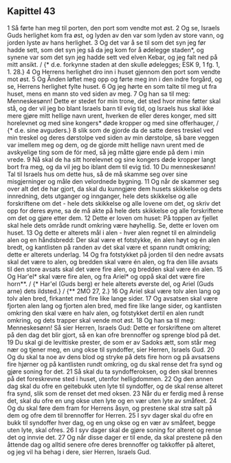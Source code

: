 ## Kapittel 43

1 Så førte han meg til porten, den port som vendte mot øst.
2 Og se, Israels Guds herlighet kom fra øst, og lyden av den var som lyden av store vann, og jorden lyste av hans herlighet.
3 Og det var å se til som det syn jeg før hadde sett, som det syn jeg så da jeg kom for å ødelegge staden*, og synene var som det syn jeg hadde sett ved elven Kebar, og jeg falt ned på mitt ansikt. / {* d.e. forkynne staden at den skulle ødelegges; ESK 9, 1 fg. 1, 1. 28.}
4 Og Herrens herlighet dro inn i huset gjennom den port som vendte mot øst.
5 Og Ånden løftet meg opp og førte meg inn i den indre forgård, og se, Herrens herlighet fylte huset.
6 Og jeg hørte en som talte til meg ut fra huset, mens en mann sto ved siden av meg.
7 Og han sa til meg: Menneskesønn! Dette er stedet for min trone, det sted hvor mine føtter skal stå, og der vil jeg bo blant Israels barn til evig tid, og Israels hus skal ikke mere gjøre mitt hellige navn urent, hverken de eller deres konger, med sitt horelevnet og med sine kongers* døde kropper og med sine offerhauger, / {* d.e. sine avguders.}
8 slik som de gjorde da de satte deres treskel ved min treskel og deres dørstolpe ved siden av min dørstolpe, så bare veggen var imellem meg og dem, og de gjorde mitt hellige navn urent med de avskyelige ting som de fór med, så jeg måtte gjøre ende på dem i min vrede.
9 Nå skal de ha sitt horelevnet og sine kongers døde kropper langt bort fra meg, og da vil jeg bo iblant dem til evig tid.
10 Du menneskesønn! Tal til Israels hus om dette hus, så de må skamme seg over sine misgjerninger og måle den velordnede bygning.
11 Og når de skammer seg over alt det de har gjort, da skal du kunngjøre dem husets skikkelse og dets innredning, dets utganger og innganger, hele dets skikkelse og alle forskriftene om det - hele dets skikkelse og alle lovene om det, og skriv det opp for deres øyne, sa de må akte på hele dets skikkelse og alle forskriftene om det og gjøre etter dem.
12 Dette er loven om huset: På toppen av fjellet skal hele dets område rundt omkring være høyhellig. Se, dette er loven om huset.
13 Og dette er alterets mål i alen - hver alen regnet til en almindelig alen og en håndsbredd: Der skal være et fotstykke, én alen høyt og én alen bredt, og kantlisten på randen av det skal være et spann rundt omkring; dette er alterets underlag.
14 Og fra fotstykket på jorden til den nedre avsats skal det være to alen, og bredden skal være én alen, og fra den lille avsats til den store avsats skal det være fire alen, og bredden skal være én alen.
15 Og Har'el* skal være fire alen, og fra Ariel* og oppå skal det være fire horn**. / {* Har'el (Guds berg) er hele alterets øverste del, og Ariel (Guds arne) dets ildsted.} / {** 2MO 27, 2.}
16 Og Ariel skal være tolv alen lang og tolv alen bred, firkantet med fire like lange sider.
17 Og avsatsen skal være fjorten alen lang og fjorten alen bred, med fire like lange sider, og kantlisten omkring den skal være en halv alen, og fotstykket dertil en alen rundt omkring, og dets trapper skal vende mot øst.
18 Og han sa til meg: Menneskesønn! Så sier Herren, Israels Gud: Dette er forskriftene om alteret på den dag det blir gjort, så en kan ofre brennoffer og sprenge blod på det.
19 Du skal gi de levittiske prester, de som er av Sadoks ætt, som står meg nær og tjener meg, en ung okse til syndoffer, sier Herren, Israels Gud.
20 Og du skal ta noe av dens blod og stryke på dets fire horn og på avsatsens fire hjørner og på kantlisten rundt omkring, og du skal rense det fra synd og gjøre soning for det.
21 Så skal du ta syndofferoksen, og den skal brennes på det foreskrevne sted i huset, utenfor helligdommen.
22 Og den annen dag skal du ofre en geitebukk uten lyte til syndoffer, og de skal rense alteret fra synd, slik som de renset det med oksen.
23 Når du er ferdig med å rense det, skal du ofre en ung okse uten lyte og en vær uten lyte av småfeet.
24 Og du skal føre dem fram for Herrens åsyn, og prestene skal strø salt på dem og ofre dem til brennoffer for Herren.
25 I syv dager skal du ofre en bukk til syndoffer hver dag, og en ung okse og en vær av småfeet, begge uten lyte, skal ofres.
26 I syv dager skal de gjøre soning for alteret og rense det og innvie det.
27 Og når disse dager er til ende, da skal prestene på den åttende dag og alltid senere ofre deres brennoffer og takkoffer på alteret, og jeg vil ha behag i dere, sier Herren, Israels Gud.
